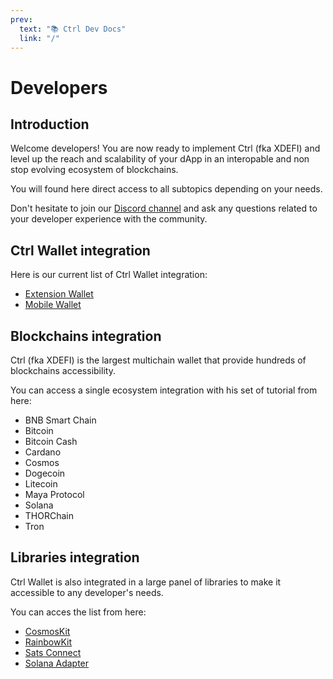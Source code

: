 ```yaml
---
prev:
  text: "📚 Ctrl Dev Docs"
  link: "/"
---
```


# Developers

## Introduction

Welcome developers! You are now ready to implement Ctrl (fka XDEFI) and level up the reach and scalability of your dApp in an interopable and non stop evolving ecosystem of blockchains.

You will found here direct access to all subtopics depending on your needs.

Don't hesitate to join our [Discord channel](https://discord.gg/ctrlwallet) and ask any questions related to your developer experience with the community.

## Ctrl Wallet integration

Here is our current list of Ctrl Wallet integration:

- [Extension Wallet](./extension-wallet)
- [Mobile Wallet](./mobile-wallet)

## Blockchains integration

Ctrl (fka XDEFI) is the largest multichain wallet that provide hundreds of blockchains accessibility.

You can access a single ecosystem integration with his set of tutorial from here:

- BNB Smart Chain
- Bitcoin
- Bitcoin Cash
- Cardano
- Cosmos
- Dogecoin
- Litecoin
- Maya Protocol
- Solana
- THORChain
- Tron

## Libraries integration

Ctrl Wallet is also integrated in a large panel of libraries to make it accessible to any developer's needs.

You can acces the list from here:

- [CosmosKit](./cosmoskit-xdefi-integration)
- [RainbowKit](./rainbowkit-xdefi-integration)
- [Sats Connect](./sats-connect-xdefi-integration)
- [Solana Adapter](./solana-adapter-xdefi-integration)
